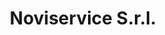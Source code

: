 ---
CF del Contraente: '2789990922'
title: Noviservice S.r.l.
lang: it
child_of_ref: partner-qualificati-elenco
---